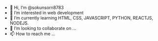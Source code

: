 - 👋 Hi, I’m @sokunsorn8783
- 👀 I’m interested in web development
- 🌱 I’m currently learning HTML, CSS, JAVASCRIPT, PYTHON, REACTJS, NODEJS.
- 💞️ I’m looking to collaborate on ...
- 📫 How to reach me ...

<!---
sokunsorn8783/sokunsorn8783 is a ✨ special ✨ repository because its `README.md` (this file) appears on your GitHub profile.
You can click the Preview link to take a look at your changes.
--->
